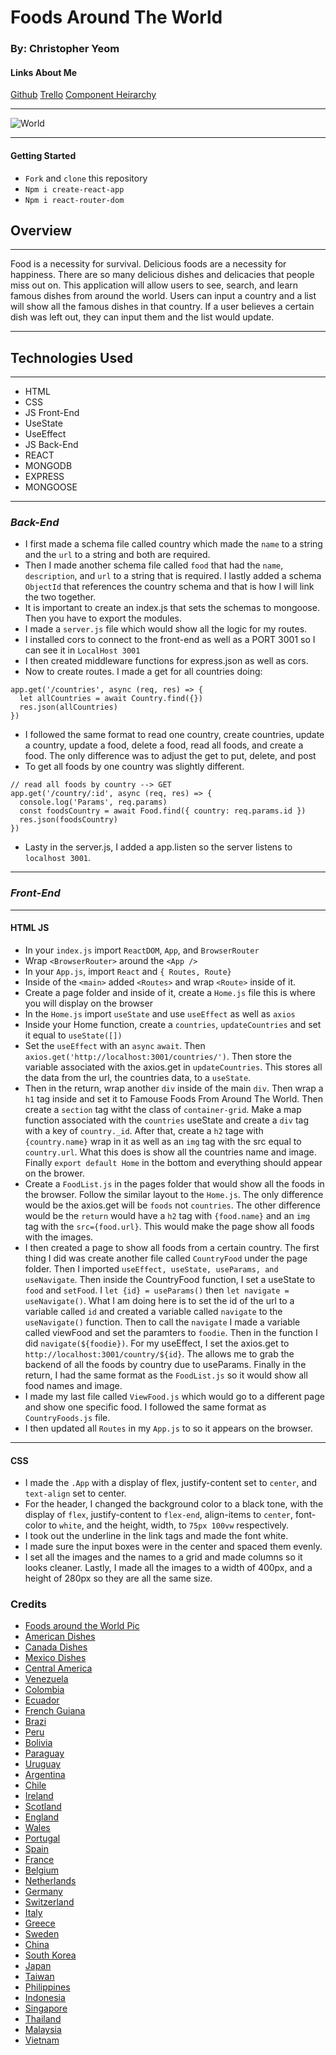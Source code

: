 # Foods Around The World

### By: Christopher Yeom

#### Links About Me

[Github](https://github.com/Cyeom97/Foods-Around-The-World) [Trello](https://trello.com/b/BCrxqu82/foods-around-the-world) [Component Heirarchy](https://lucid.app/lucidchart/8fb6d955-c341-4307-ad7c-81ef31cf3521/edit?beaconFlowId=56E923C1BE354759&invitationId=inv_69f5dce2-b1d2-4b2e-b2ff-0e288157c78c&page=0_0#)

---

![World](https://cdn.tasteatlas.com/static/map_entire2.png)

---

#### **Getting Started**

- `Fork` and `clone` this repository
- `Npm i create-react-app`
- `Npm i react-router-dom`

## **Overview**

---

Food is a necessity for survival. Delicious foods are a necessity for happiness. There are so many delicious dishes and delicacies that people miss out on. This application will allow users to see, search, and learn famous dishes from around the world. Users can input a country and a list will show all the famous dishes in that country. If a user believes a certain dish was left out, they can input them and the list would update.

---

## Technologies Used

---

- HTML
- CSS
- JS Front-End
- UseState
- UseEffect
- JS Back-End
- REACT
- MONGODB
- EXPRESS
- MONGOOSE

---

### _Back-End_

- I first made a schema file called country which made the `name` to a string and the `url` to a string and both are required.
- Then I made another schema file called `food` that had the `name`, `description`, and `url` to a string that is required. I lastly added a schema `ObjectId` that references the country schema and that is how I will link the two together.
- It is important to create an index.js that sets the schemas to mongoose. Then you have to export the modules.
- I made a `server.js` file which would show all the logic for my routes.
- I installed cors to connect to the front-end as well as a PORT 3001 so I can see it in `LocalHost 3001`
- I then created middleware functions for express.json as well as cors.
- Now to create routes. I made a get for all countries doing:

```
app.get('/countries', async (req, res) => {
  let allCountries = await Country.find({})
  res.json(allCountries)
})
```

- I followed the same format to read one country, create countries, update a country, update a food, delete a food, read all foods, and create a food. The only difference was to adjust the get to put, delete, and post
- To get all foods by one country was slightly different.

```
// read all foods by country --> GET
app.get('/country/:id', async (req, res) => {
  console.log('Params', req.params)
  const foodsCountry = await Food.find({ country: req.params.id })
  res.json(foodsCountry)
})
```

- Lasty in the server.js, I added a app.listen so the server listens to `localhost 3001`.

---

### _Front-End_

---

#### HTML JS

- In your `index.js` import `ReactDOM`, `App`, and `BrowserRouter`
- Wrap `<BrowserRouter>` around the `<App />`
- In your `App.js`, import `React` and `{ Routes, Route}`
- Inside of the `<main>` added `<Routes>` and wrap `<Route>` inside of it.
- Create a page folder and inside of it, create a `Home.js` file this is where you will display on the browser
- In the `Home.js` import `useState` and use `useEffect` as well as `axios`
- Inside your Home function, create a `countries`, `updateCountries` and set it equal to `useState([])`
- Set the `useEffect` with an `async` `await`. Then `axios.get('http://localhost:3001/countries/')`. Then store the variable associated with the axios.get in `updateCountries`. This stores all the data from the url, the countries data, to a `useState`.
- Then in the return, wrap another `div` inside of the main `div`. Then wrap a `h1` tag inside and set it to Famouse Foods From Around The World. Then create a `section` tag witht the class of `container-grid`. Make a map function associated with the `countries` useState and create a `div` tag with a key of `country._id`. After that, create a `h2` tage with `{country.name}` wrap in it as well as an `img` tag with the src equal to `country.url`. What this does is show all the countries name and image. Finally `export default Home` in the bottom and everything should appear on the brower.
- Create a `FoodList.js` in the pages folder that would show all the foods in the browser. Follow the similar layout to the `Home.js`. The only difference would be the axios.get will be `foods` not `countries`. The other difference would be the `return` would have a `h2` tag with `{food.name}` and an `img` tag with the `src={food.url}`. This would make the page show all foods with the images.
- I then created a page to show all foods from a certain country. The first thing I did was create another file called `CountryFood` under the page folder. Then I imported `useEffect, useState, useParams, and useNavigate`. Then inside the CountryFood function, I set a useState to `food` and `setFood`. I `let {id} = useParams()` then `let navigate = useNavigate()`. What I am doing here is to set the id of the url to a variable called `id` and created a variable called `navigate` to the `useNavigate()` function. Then to call the `navigate` I made a variable called viewFood and set the paramters to `foodie`. Then in the function I did `navigate(${foodie})`. For my useEffect, I set the axios.get to `http://localhost:3001/country/${id}`. The allows me to grab the backend of all the foods by country due to useParams. Finally in the return, I had the same format as the `FoodList.js` so it would show all food names and image.
- I made my last file called `ViewFood.js` which would go to a different page and show one specific food. I followed the same format as `CountryFoods.js` file.
- I then updated all `Routes` in my `App.js` to so it appears on the browser.

---

#### CSS

- I made the `.App` with a display of flex, justify-content set to `center`, and `text-align` set to center.
- For the header, I changed the background color to a black tone, with the display of `flex`, justify-content to `flex-end`, align-items to `center`, font-color to `white`, and the height, width, to `75px 100vw` respectively.
- I took out the underline in the link tags and made the font white.
- I made sure the input boxes were in the center and spaced them evenly.
- I set all the images and the names to a grid and made columns so it looks cleaner. Lastly, I made all the images to a width of 400px, and a height of 280px so they are all the same size.

### Credits

- [Foods around the World Pic](https://www.google.com/imgres?imgurl=https%3A%2F%2Fcdn.tasteatlas.com%2Fstatic%2Fmap_entire2.png&imgrefurl=https%3A%2F%2Fwww.tasteatlas.com%2F&tbnid=i0CbtQsNU31JhM&vet=12ahUKEwiDvtzJke36AhWHmVMKHU2wBe4QMygBegUIARDsAQ..i&docid=jLTNouDQOj2a-M&w=1500&h=786&q=foods%20around%20the%20world&ved=2ahUKEwiDvtzJke36AhWHmVMKHU2wBe4QMygBegUIARDsAQ)
- [American Dishes](https://www.cnn.com/travel/article/american-food-dishes/index.html)
- [Canada Dishes](https://www.hostelworld.com/blog/best-traditional-canadian-food/)
- [Mexico Dishes](https://www.bbcgoodfood.com/howto/guide/top-10-foods-try-mexico)
- [Central America](https://www.spanish.academy/blog/11-traditional-foods-from-central-america-and-south-america/)
- [Venezuela](https://nomadparadise.com/venezuelan-food/)
- [Colombia](https://nomadparadise.com/colombian-food/)
- [Ecuador](https://traveladdicts.net/10-ecuadorian-food-dishes-not-to-miss/)
- [French Guiana](https://aroundtheworldin80cuisinesblog.wordpress.com/2018/12/23/76-guyana-suriname-and-french-guiana/)
- [Brazi](https://www.rainforestcruises.com/guides/traditional-brazilian-food)
- [Peru](https://www.seriouseats.com/essential-peruvian-cuisine)
- [Bolivia](https://www.rainforestcruises.com/guides/bolivian-food)
- [Paraguay](https://nomadparadise.com/paraguayan-food/)
- [Uruguay](https://nomadparadise.com/uruguayan-food/)
- [Argentina](https://www.bbcgoodfood.com/howto/guide/top-10-foods-try-argentina)
- [Chile](https://www.authenticfoodquest.com/10-popular-chilean-dishes-worth-trying/)
- [Ireland](https://www.bbcgoodfood.com/howto/guide/top-10-foods-try-ireland)
- [Scotland](https://www.bbcgoodfood.com/howto/guide/top-10-foods-try-scotland)
- [England](https://www.twinenglishcentres.com/blog/7-traditional-british-dishes-you-need-to-try)
- [Wales](https://www.bbcgoodfood.com/howto/guide/top-10-foods-try-wales)
- [Portugal](https://www.afar.com/magazine/iconic-portuguese-dishes-and-where-to-try-them)
- [Spain](https://www.bbcgoodfood.com/howto/guide/top-10-foods-try-spain)
- [France](https://learnfrenchinvancouver.com/blog/top-10-french-dishes/)
- [Belgium](https://traveltriangle.com/blog/belgium-food/#:~:text=Belgium%20is%20famous%20for%20waffles,go%20along%20with%20Belgian%20beer.)
- [Netherlands](https://www.eurotunnel.com/uk/holiday-ideas/top-ten-traditional-dutch-foods/)
- [Germany](https://www.expatrio.com/living-germany/german-culture/german-food)
- [Switzerland](https://studyinginswitzerland.com/swiss-cuisine-traditional-food-to-try/)
- [Italy](hotelmousai.com/blog/dining/top-10-traditional-foods-in-italy)
- [Greece](https://www.bbcgoodfood.com/howto/guide/top-10-dishes-try-greece)
- [Sweden](https://nomadparadise.com/swedish-food/)
- [China](https://www.hotelmousai.com/blog/dining/the-10-most-popular-dishes-in-china)
- [South Korea](https://www.hotels.com/go/south-korea/great-korean-dishes)
- [Japan](https://www.willflyforfood.net/the-ultimate-japanese-food-guide-what-to-eat-in-japan-and-where-to-try-them/)
- [Taiwan](https://www.chefspencil.com/most-popular-foods-in-taiwan/)
- [Philippines](https://wanderingwheatleys.com/best-food-to-eat-in-the-philippines/)
- [Indonesia](http://www.indochili.com/top-10-indonesian-food-that-you-must-try.html)
- [Singapore](https://www.hotels.com/go/singapore/best-singapore-dishes)
- [Thailand](https://www.flowermoundyummythai.com/top-7-most-popular-thai-foods/)
- [Malaysia](https://www.chefspencil.com/25-most-popular-malaysian-foods/)
- [Vietnam](https://www.rainforestcruises.com/guides/best-food-vietnam)
